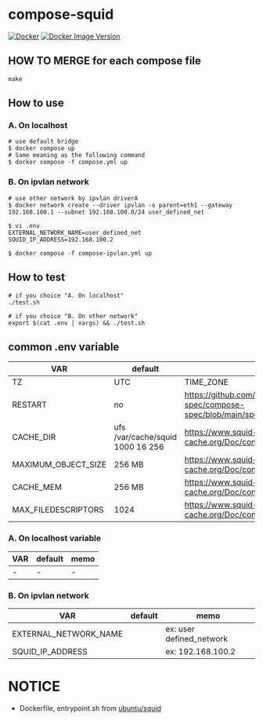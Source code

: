 # compose-squid
[![Docker](https://github.com/tetsuyainfra/compose-squid/actions/workflows/docker-publish.yml/badge.svg?branch=main)](https://github.com/tetsuyainfra/compose-squid/actions/workflows/docker-publish.yml)
[![Docker Image Version](https://img.shields.io/docker/v/tetsuyainfra/compose-squid)](https://hub.docker.com/r/tetsuyainfra/compose-squid)

## HOW TO MERGE for each compose file
```
make
```

## How to use
### A. On localhost
```
# use default bridge
$ docker compose up
# Same meaning as the following command
$ docker compose -f compose.yml up
```

### B. On ipvlan network
```
# use other network by ipvlan driverA
$ docker network create --driver ipvlan -o parent=eth1 --gateway 192.168.100.1 --subnet 192.168.100.0/24 user_defined_net

$ vi .env
EXTERNAL_NETWORK_NAME=user_defined_net
SQUID_IP_ADDRESS=192.168.100.2

$ docker compose -f compose-ipvlan.yml up 
```

## How to test
```
# if you choice "A. On localhost"
./test.sh

# if you choice "B. On other network"
export $(cat .env | xargs) && ./test.sh
```

## common .env variable
| VAR                 | default                          | memo                                                                   |
| ------------------- | -------------------------------- | ---------------------------------------------------------------------- |
| TZ                  | UTC                              | TIME_ZONE                                                              |
| RESTART             | no                               | https://github.com/compose-spec/compose-spec/blob/main/spec.md#restart |
| CACHE_DIR           | ufs /var/cache/squid 1000 16 256 | https://www.squid-cache.org/Doc/config/cache_dir/                      |
| MAXIMUM_OBJECT_SIZE | 256 MB                           | https://www.squid-cache.org/Doc/config/maximum_object_size/            |
| CACHE_MEM           | 256 MB                           | https://www.squid-cache.org/Doc/config/cache_mem/                      |
| MAX_FILEDESCRIPTORS | 1024                             | https://www.squid-cache.org/Doc/config/max_filedescriptors/            |

### A. On localhost variable
| VAR | default | memo |
| --- | ------- | ---- |
| -   | -       | -    |

### B. On ipvlan network
| VAR                   | default | memo                     |
| --------------------- | ------- | ------------------------ |
| EXTERNAL_NETWORK_NAME |         | ex: user defined_network |
| SQUID_IP_ADDRESS      |         | ex: 192.168.100.2        |



# NOTICE
- Dockerfile, entrypoint.sh from [ubuntu/squid](https://code.launchpad.net/~ubuntu-docker-images/ubuntu-docker-images/+git/squid)
